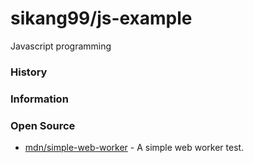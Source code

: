 # sikang99/js-example

Javascript programming


### History


### Information


### Open Source
- [mdn/simple-web-worker](https://github.com/mdn/simple-web-worker) - A simple web worker test.

